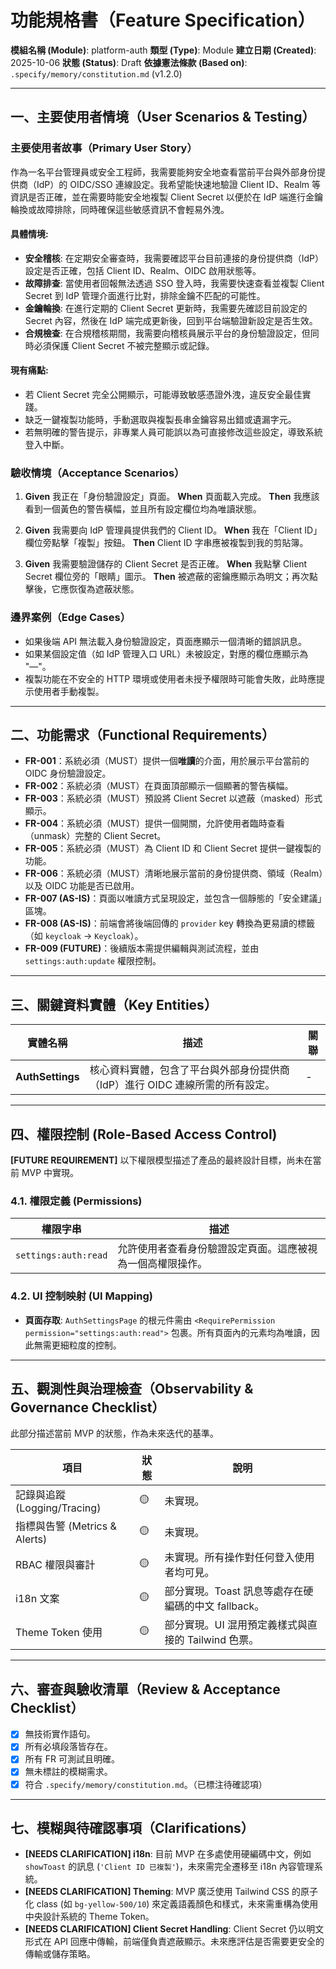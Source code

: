 # 功能規格書（Feature Specification）

**模組名稱 (Module)**: platform-auth
**類型 (Type)**: Module
**建立日期 (Created)**: 2025-10-06
**狀態 (Status)**: Draft
**依據憲法條款 (Based on)**: `.specify/memory/constitution.md` (v1.2.0)

---

## 一、主要使用者情境（User Scenarios & Testing）

### 主要使用者故事（Primary User Story）
作為一名平台管理員或安全工程師，我需要能夠安全地查看當前平台與外部身份提供商（IdP）的 OIDC/SSO 連線設定。我希望能快速地驗證 Client ID、Realm 等資訊是否正確，並在需要時能安全地複製 Client Secret 以便於在 IdP 端進行金鑰輪換或故障排除，同時確保這些敏感資訊不會輕易外洩。

#### 具體情境:
- **安全稽核**: 在定期安全審查時，我需要確認平台目前連接的身份提供商（IdP）設定是否正確，包括 Client ID、Realm、OIDC 啟用狀態等。
- **故障排查**: 當使用者回報無法透過 SSO 登入時，我需要快速查看並複製 Client Secret 到 IdP 管理介面進行比對，排除金鑰不匹配的可能性。
- **金鑰輪換**: 在進行定期的 Client Secret 更新時，我需要先確認目前設定的 Secret 內容，然後在 IdP 端完成更新後，回到平台端驗證新設定是否生效。
- **合規檢查**: 在合規稽核期間，我需要向稽核員展示平台的身份驗證設定，但同時必須保護 Client Secret 不被完整顯示或記錄。

#### 現有痛點:
- 若 Client Secret 完全公開顯示，可能導致敏感憑證外洩，違反安全最佳實踐。
- 缺乏一鍵複製功能時，手動選取與複製長串金鑰容易出錯或遺漏字元。
- 若無明確的警告提示，非專業人員可能誤以為可直接修改這些設定，導致系統登入中斷。

### 驗收情境（Acceptance Scenarios）
1.  **Given** 我正在「身份驗證設定」頁面。
    **When** 頁面載入完成。
    **Then** 我應該看到一個黃色的警告橫幅，並且所有設定欄位均為唯讀狀態。

2.  **Given** 我需要向 IdP 管理員提供我們的 Client ID。
    **When** 我在「Client ID」欄位旁點擊「複製」按鈕。
    **Then** Client ID 字串應被複製到我的剪貼簿。

3.  **Given** 我需要驗證儲存的 Client Secret 是否正確。
    **When** 我點擊 Client Secret 欄位旁的「眼睛」圖示。
    **Then** 被遮蔽的密鑰應顯示為明文；再次點擊後，它應恢復為遮蔽狀態。

### 邊界案例（Edge Cases）
- 如果後端 API 無法載入身份驗證設定，頁面應顯示一個清晰的錯誤訊息。
- 如果某個設定值（如 IdP 管理入口 URL）未被設定，對應的欄位應顯示為 "—"。
- 複製功能在不安全的 HTTP 環境或使用者未授予權限時可能會失敗，此時應提示使用者手動複製。

---

## 二、功能需求（Functional Requirements）

- **FR-001**：系統必須（MUST）提供一個**唯讀**的介面，用於展示平台當前的 OIDC 身份驗證設定。
- **FR-002**：系統必須（MUST）在頁面頂部顯示一個顯著的警告橫幅。
- **FR-003**：系統必須（MUST）預設將 Client Secret 以遮蔽（masked）形式顯示。
- **FR-004**：系統必須（MUST）提供一個開關，允許使用者臨時查看（unmask）完整的 Client Secret。
- **FR-005**：系統必須（MUST）為 Client ID 和 Client Secret 提供一鍵複製的功能。
- **FR-006**：系統必須（MUST）清晰地展示當前的身份提供商、領域（Realm）以及 OIDC 功能是否已啟用。
- **FR-007 (AS-IS)**：頁面以唯讀方式呈現設定，並包含一個靜態的「安全建議」區塊。
- **FR-008 (AS-IS)**：前端會將後端回傳的 `provider` key 轉換為更易讀的標籤（如 `keycloak` -> `Keycloak`）。
- **FR-009 (FUTURE)**：後續版本需提供編輯與測試流程，並由 `settings:auth:update` 權限控制。

---

## 三、關鍵資料實體（Key Entities）
| 實體名稱 | 描述 | 關聯 |
|-----------|------|------|
| **AuthSettings** | 核心資料實體，包含了平台與外部身份提供商（IdP）進行 OIDC 連線所需的所有設定。 | - |

---

## 四、權限控制 (Role-Based Access Control)

**[FUTURE REQUIREMENT]** 以下權限模型描述了產品的最終設計目標，尚未在當前 MVP 中實現。

### 4.1. 權限定義 (Permissions)
| 權限字串 | 描述 |
|---|---|
| `settings:auth:read` | 允許使用者查看身份驗證設定頁面。這應被視為一個高權限操作。 |

### 4.2. UI 控制映射 (UI Mapping)
- **頁面存取**: `AuthSettingsPage` 的根元件需由 `<RequirePermission permission="settings:auth:read">` 包裹。所有頁面內的元素均為唯讀，因此無需更細粒度的控制。

---

## 五、觀測性與治理檢查（Observability & Governance Checklist）

此部分描述當前 MVP 的狀態，作為未來迭代的基準。

| 項目 | 狀態 | 說明 |
|------|------|------|
| 記錄與追蹤 (Logging/Tracing) | 🟡 | 未實現。 |
| 指標與告警 (Metrics & Alerts) | 🟡 | 未實現。 |
| RBAC 權限與審計 | 🟡 | 未實現。所有操作對任何登入使用者均可見。 |
| i18n 文案 | 🟡 | 部分實現。Toast 訊息等處存在硬編碼的中文 fallback。 |
| Theme Token 使用 | 🟡 | 部分實現。UI 混用預定義樣式與直接的 Tailwind 色票。 |

---

## 六、審查與驗收清單（Review & Acceptance Checklist）

- [x] 無技術實作語句。
- [x] 所有必填段落皆存在。
- [x] 所有 FR 可測試且明確。
- [x] 無未標註的模糊需求。
- [x] 符合 `.specify/memory/constitution.md`。（已標注待確認項）

---

## 七、模糊與待確認事項（Clarifications）

- **[NEEDS CLARIFICATION] i18n**: 目前 MVP 在多處使用硬編碼中文，例如 `showToast` 的訊息 (`'Client ID 已複製'`)，未來需完全遷移至 i18n 內容管理系統。
- **[NEEDS CLARIFICATION] Theming**: MVP 廣泛使用 Tailwind CSS 的原子化 class (如 `bg-yellow-500/10`) 來定義語義顏色和樣式，未來需重構為使用中央設計系統的 Theme Token。
- **[NEEDS CLARIFICATION] Client Secret Handling**: Client Secret 仍以明文形式在 API 回應中傳輸，前端僅負責遮蔽顯示。未來應評估是否需要更安全的傳輸或儲存策略。